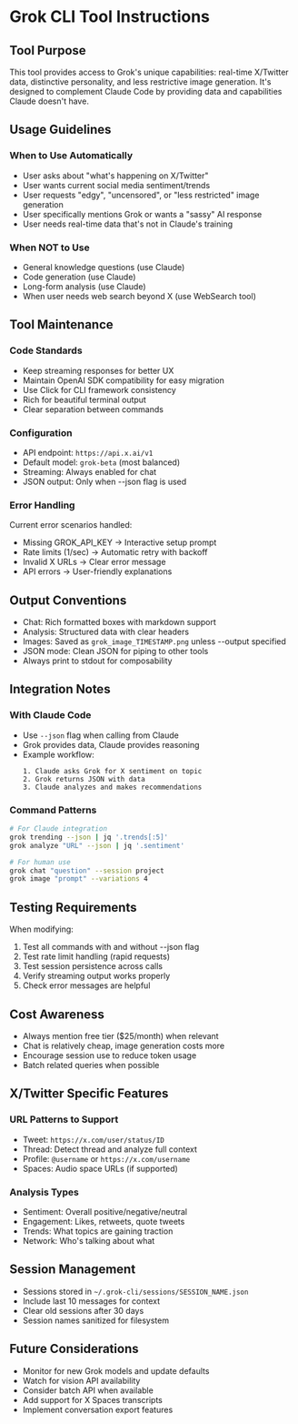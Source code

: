 # Grok CLI Tool Instructions

## Tool Purpose
This tool provides access to Grok's unique capabilities: real-time X/Twitter data, distinctive personality, and less restrictive image generation. It's designed to complement Claude Code by providing data and capabilities Claude doesn't have.

## Usage Guidelines

### When to Use Automatically
- User asks about "what's happening on X/Twitter"
- User wants current social media sentiment/trends
- User requests "edgy", "uncensored", or "less restricted" image generation
- User specifically mentions Grok or wants a "sassy" AI response
- User needs real-time data that's not in Claude's training

### When NOT to Use
- General knowledge questions (use Claude)
- Code generation (use Claude)
- Long-form analysis (use Claude)
- When user needs web search beyond X (use WebSearch tool)

## Tool Maintenance

### Code Standards
- Keep streaming responses for better UX
- Maintain OpenAI SDK compatibility for easy migration
- Use Click for CLI framework consistency
- Rich for beautiful terminal output
- Clear separation between commands

### Configuration
- API endpoint: `https://api.x.ai/v1`
- Default model: `grok-beta` (most balanced)
- Streaming: Always enabled for chat
- JSON output: Only when --json flag is used

### Error Handling
Current error scenarios handled:
- Missing GROK_API_KEY → Interactive setup prompt
- Rate limits (1/sec) → Automatic retry with backoff
- Invalid X URLs → Clear error message
- API errors → User-friendly explanations

## Output Conventions
- Chat: Rich formatted boxes with markdown support
- Analysis: Structured data with clear headers
- Images: Saved as `grok_image_TIMESTAMP.png` unless --output specified
- JSON mode: Clean JSON for piping to other tools
- Always print to stdout for composability

## Integration Notes

### With Claude Code
- Use `--json` flag when calling from Claude
- Grok provides data, Claude provides reasoning
- Example workflow:
  ```
  1. Claude asks Grok for X sentiment on topic
  2. Grok returns JSON with data
  3. Claude analyzes and makes recommendations
  ```

### Command Patterns
```bash
# For Claude integration
grok trending --json | jq '.trends[:5]'
grok analyze "URL" --json | jq '.sentiment'

# For human use
grok chat "question" --session project
grok image "prompt" --variations 4
```

## Testing Requirements
When modifying:
1. Test all commands with and without --json flag
2. Test rate limit handling (rapid requests)
3. Test session persistence across calls
4. Verify streaming output works properly
5. Check error messages are helpful

## Cost Awareness
- Always mention free tier ($25/month) when relevant
- Chat is relatively cheap, image generation costs more
- Encourage session use to reduce token usage
- Batch related queries when possible

## X/Twitter Specific Features

### URL Patterns to Support
- Tweet: `https://x.com/user/status/ID`
- Thread: Detect thread and analyze full context
- Profile: `@username` or `https://x.com/username`
- Spaces: Audio space URLs (if supported)

### Analysis Types
- Sentiment: Overall positive/negative/neutral
- Engagement: Likes, retweets, quote tweets
- Trends: What topics are gaining traction
- Network: Who's talking about what

## Session Management
- Sessions stored in `~/.grok-cli/sessions/SESSION_NAME.json`
- Include last 10 messages for context
- Clear old sessions after 30 days
- Session names sanitized for filesystem

## Future Considerations
- Monitor for new Grok models and update defaults
- Watch for vision API availability
- Consider batch API when available
- Add support for X Spaces transcripts
- Implement conversation export features